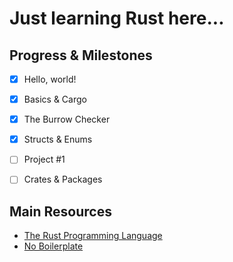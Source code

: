 # Just learning Rust here...

## Progress & Milestones
- [X] Hello, world!
- [X] Basics & Cargo
- [X] The Burrow Checker
- [X] Structs & Enums
- [ ] Project #1
- [ ] Crates & Packages


## Main Resources
- [The Rust Programming Language](https://rust-book.cs.brown.edu/)
- [No Boilerplate](https://www.youtube.com/@NoBoilerplate)
